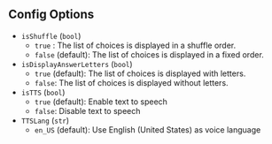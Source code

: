 ## Config Options

- `isShuffle` (`bool`)
    - `true` : The list of choices is displayed in a shuffle order.
    - `false` (default): The list of choices is displayed in a fixed order.
- `isDisplayAnswerLetters` (`bool`)
    - `true` (default): The list of choices is displayed with letters.
    - `false`: The list of choices is displayed without letters.
- `isTTS` (`bool`)
    - `true` (default): Enable text to speech
    - `false`: Disable text to speech
- `TTSLang` (`str`)
    - `en_US` (default): Use English (United States) as voice language